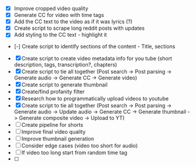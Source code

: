 - [x] Improve cropped video quality
- [x] Generate CC for video with time tags
- [x] Add the CC text to the video as if it was lyrics (?)
- [x] Create script to scrape long reddit posts with updates
- [x] Add styling to the CC text - highlight it
- [-] Create script to identify sections of the content - Title, sections
- [x] Create script to create video metadata info for you tube (short description, tags, transcription?, chapters)
- [x] Create script to tie all together (Post search -> Post parsing -> Generate audio -> Generate CC -> Generate video)
- [x] Create script to generate thumbnail
- [x] Create/find profanity filter
- [x] Research how to programmatically upload videos to youtube
- [x] Create script to tie all together (Post search -> Post parsing -> Generate audio -> Update audio -> Generate CC -> Generate thumbnail -> Generate composite video -> Upload to YT)
- [ ] Create pipeline for shorts
- [ ] Improve final video quality
- [ ] Improve thumbnail generation
- [ ] Consider edge cases (video too short for audio) 
- [ ] If video too long start from random time tag
- [ ] 